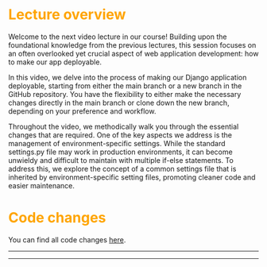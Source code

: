 # <span style="color:orange">Lecture overview</span>

Welcome to the next video lecture in our course! Building upon the foundational knowledge from the previous lectures, this session focuses on an often overlooked yet crucial aspect of web application development: how to make our app deployable.

In this video, we delve into the process of making our Django application deployable, starting from either the main branch or a new branch in the GitHub repository. You have the flexibility to either make the necessary changes directly in the main branch or clone down the new branch, depending on your preference and workflow.

Throughout the video, we methodically walk you through the essential changes that are required. One of the key aspects we address is the management of environment-specific settings. While the standard settings.py file may work in production environments, it can become unwieldy and difficult to maintain with multiple if-else statements. To address this, we explore the concept of a common settings file that is inherited by environment-specific setting files, promoting cleaner code and easier maintenance.

# <span style="color:orange">Code changes</span>

You can find all code changes [here](https://github.com/bobby-didcoding/build-and-deploy-dockerised-django-app-handbook/pull/1/files).


***
***